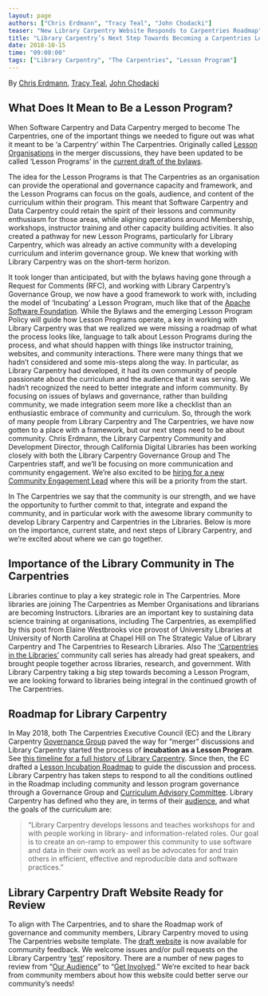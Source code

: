 ```yaml
---
layout: page
authors: ["Chris Erdmann", "Tracy Teal", "John Chodacki"]
teaser: "New Library Carpentry Website Responds to Carpentries Roadmap"
title: "Library Carpentry’s Next Step Towards Becoming a Carpentries Lesson Program"
date: 2018-10-15
time: "09:00:00"
tags: ["Library Carpentry", "The Carpentries", "Lesson Program"]
---
```


By [Chris Erdmann](https://twitter.com/libcce), [Tracy Teal](https://twitter.com/tracykteal), [John Chodacki](https://twitter.com/chodacki) 

## What Does It Mean to Be a Lesson Program?

When Software Carpentry and Data Carpentry merged to become The Carpentries, one of the important things we needed to figure out was what 
it meant to be ‘a Carpentry’ within The Carpentries. Originally called [Lesson Organisations](https://github.com/carpentries/2017Merger/blob/master/RFCs/RFC7.md) in the merger discussions, they have been updated to be called ‘Lesson Programs’ in the [current draft of the bylaws](https://github.com/carpentries/2018_Bylaws/blob/master/bylaws.md). 

The idea for the Lesson Programs is that The Carpentries as an organisation can provide the operational and governance capacity and framework, and the Lesson Programs can focus on the goals, audience, and content of the curriculum within their program. This meant that Software Carpentry and Data Carpentry could retain the spirit of their lessons and community enthusiasm for those areas, while aligning operations around Membership, workshops, instructor training and other capacity building activities. It also created a pathway for new Lesson Programs, particularly for Library Carpentry, which was already an active community with a developing curriculum and interim governance group. We knew that working with Library Carpentry was on the short-term horizon. 

It took longer than anticipated, but with the bylaws having gone through a Request for Comments (RFC), and working with Library Carpentry’s Governance Group, we now have a good framework to work with, including the model of ‘Incubating’ a Lesson Program, much like that of the [Apache Software Foundation](https://incubator.apache.org/). While the Bylaws and the emerging Lesson Program Policy will guide how Lesson Programs operate, a key in working with Library Carpentry was that we realized we were missing a roadmap of what the process looks like, language to talk about Lesson Programs during the process, and what should happen with things like instructor training, websites, and community interactions. There were many things that we hadn’t considered and some mis-steps along the way. In particular, as Library Carpentry had developed, it had its own community of people passionate about the curriculum and the audience that it was serving. We hadn’t recognized the need to better integrate and inform community. By focusing on issues of bylaws and governance, rather than building community, we made integration seem more like a checklist than an enthusiastic embrace of community and curriculum. So, through the work of many people from Library Carpentry and The Carpentries, we have now gotten to a place with a framework, but our next steps need to be about community. Chris Erdmann, the Library Carpentry Community and Development Director, through California Digital Libraries has been working closely with both the Library Carpentry Governance Group and The Carpentries staff, and we’ll be focusing on more communication and community engagement. We’re also excited to be [hiring for a new Community Engagement Lead](https://carpentries.org/community-lead/) where this will be a priority from the start. 

In The Carpentries we say that the community is our strength, and we have the opportunity to further commit to that, integrate and expand the community, and in particular work with the awesome library community to develop Library Carpentry and Carpentries in the Libraries. Below is more on the importance, current state, and next steps of Library Carpentry, and we’re excited about where we can go together.

## Importance of the Library Community in The Carpentries

Libraries continue to play a key strategic role in The Carpentries. More libraries are joining The Carpentries as Member Organisations and librarians are becoming Instructors. Libraries are an important key to sustaining data science training at organisations, including The Carpentries, as exemplified by this post from Elaine Westbrooks vice provost of University Libraries at University of North Carolina at Chapel Hill on The Strategic Value of Library Carpentry and The Carpentries to Research Libraries. Also The [‘Carpentries in the Libraries’](https://librarycarpentry.org/blog/2018/07/11/carpentries-in-libraries-community-calls/) community call series has already had great speakers, and brought people together across libraries, research, and government. With Library Carpentry taking a big step towards becoming a Lesson Program, we are looking forward to libraries being integral in the continued growth of The Carpentries.

## Roadmap for Library Carpentry

In May 2018, both The Carpentries Executive Council (EC) and the Library Carpentry [Governance Group](https://librarycarpentry.github.io/test/team/) paved the way for “merger” discussions and Library Carpentry started the process of **incubation as a Lesson Program**. See [this timeline for a full history of Library Carpentry](https://librarycarpentry.github.io/test/timeline/). Since then, the EC drafted
a [Lesson Incubation Roadmap](https://docs.google.com/document/d/1NwFcSdr4HUhdkPdnjKKjcR-h1bGe2Wy3uj10xYGP8QA/edit#heading=h.1dywsaddn9ba) to guide the discussion and process. Library Carpentry has taken steps to respond to all the conditions outlined in the Roadmap including community and lesson program governance through a Governance Group and [Curriculum Advisory Committee](https://librarycarpentry.github.io/test/cac/). Library Carpentry has defined who they are, in terms of their [audience](https://librarycarpentry.github.io/test/audience/), and what the goals of the curriculum are:

> “Library Carpentry develops lessons and teaches workshops for and with people working in library- and information-related roles. Our goal is to create an on-ramp to empower this community to use software and data in their own work as well as be advocates for and train others in efficient, effective and reproducible data and software practices.”

## Library Carpentry Draft Website Ready for Review

To align with The Carpentries, and to share the Roadmap work of governance and community members, Library Carpentry moved to using The Carpentries website template. The [draft website](https://librarycarpentry.github.io/test/) is now available for community feedback. We welcome issues and/or pull requests on the Library Carpentry ‘[test](https://github.com/LibraryCarpentry/test)’ repository. There are a number of new pages to review from “[Our Audience](https://librarycarpentry.github.io/test/audience/)” to “[Get Involved](https://librarycarpentry.github.io/test/join/).” We’re excited to hear back from community members about how this website could better serve our community’s needs! 

